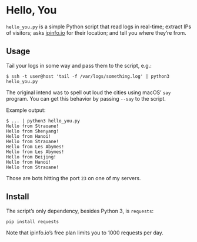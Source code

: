 # Hello, You

`hello_you.py` is a simple Python script that read logs in real-time; extract
IPs of visitors; asks [ipinfo.io](https://ipinfo.io/) for their location; and
tell you where they’re from.

## Usage

Tail your logs in some way and pass them to the script, e.g.:

    $ ssh -t user@host 'tail -f /var/logs/something.log' | python3 hello_you.py

The original intend was to spell out loud the cities using macOS’ `say`
program. You can get this behavior by passing `--say` to the script.

Example output:

    $ ... | python3 hello_you.py
    Hello from Straoane!
    Hello from Shenyang!
    Hello from Hanoi!
    Hello from Straoane!
    Hello from Les Abymes!
    Hello from Les Abymes!
    Hello from Beijing!
    Hello from Hanoi!
    Hello from Straoane!

Those are bots hitting the port `23` on one of my servers.

## Install

The script’s only dependency, besides Python 3, is `requests`:

    pip install requests

Note that ipinfo.io’s free plan limits you to 1000 requests per day.

